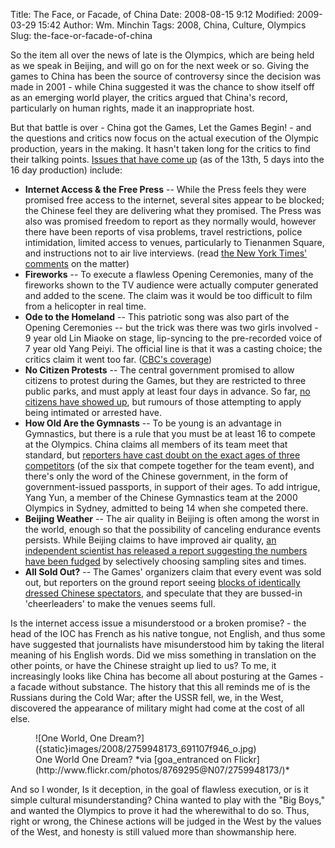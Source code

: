 Title: The Face, or Facade, of China
Date: 2008-08-15 9:12
Modified: 2009-03-29 15:42
Author: Wm. Minchin
Tags: 2008, China, Culture, Olympics
Slug: the-face-or-facade-of-china

So the item all over the news of late is the Olympics, which are being
held as we speak in Beijing, and will go on for the next week or so.
Giving the games to China has been the source of controversy since the
decision was made in 2001 - while China suggested it was the chance to
show itself off as an emerging world player, the critics argued that
China's record, particularly on human rights, made it an inappropriate
host.

But that battle is over - China got the Games, Let the Games Begin! -
and the questions and critics now focus on the actual execution of the
Olympic production, years in the making. It hasn't taken long for the
critics to find their talking points. [Issues that have come
up](http://www.athlists.com/?p=36) (as of the 13th, 5 days into the 16
day production) include:

- **Internet Access & the Free Press** -- While the Press feels they were
  promised free access to the internet, several sites appear to be blocked; the
  Chinese feel they are delivering what they promised. The Press was also was
  promised freedom to report as they normally would, however there have been
  reports of visa problems, travel restrictions, police intimidation, limited
  access to venues, particularly to Tienanmen Square, and instructions not to
  air live interviews. (read [the New York Times'
  comments](http://www.nytimes.com/2008/07/21/sports/olympics/21nbc.html?_r=1&pagewanted=all&oref=slogin)
  on the matter)
- **Fireworks** -- To execute a flawless Opening Ceremonies, many of the
  fireworks shown to the TV audience were actually computer generated and added
  to the scene. The claim was it would be too difficult to film from a
  helicopter in real time.
- **Ode to the Homeland** -- This patriotic song was also part of the Opening
  Ceremonies -- but the trick was there was two girls involved - 9 year old Lin
  Miaoke on stage, lip-syncing to the pre-recorded voice of 7 year old Yang
  Peiyi. The official line is that it was a casting choice; the critics claim
  it went too far. ([CBC's
  coverage](http://www.cbc.ca/arts/tv/story/2008/08/12/olympics-lipsynch.html?ref=rss))
- **No Citizen Protests** -- The central government promised to allow citizens
  to protest during the Games, but they are restricted to three public parks,
  and must apply at least four days in advance. So far, [no citizens have
  showed up](http://www.iht.com/articles/2008/08/13/asia/protest.php), but
  rumours of those attempting to apply being intimated or arrested have.
- **How Old Are the Gymnasts** -- To be young is an advantage in Gymnastics,
  but there is a rule that you must be at least 16 to compete at the Olympics.
  China claims all members of its team meet that standard, but [reporters have
  cast doubt on the exact ages of three
  competitors](http://www.time.com/time/world/article/0,8599,1832312,00.html?imw=Y)
  (of the six that compete together for the team event), and there's only the
  word of the Chinese government, in the form of government-issued passports,
  in support of their ages. To add intrigue, Yang Yun, a member of the Chinese
  Gymnastics team at the 2000 Olympics in Sydney, admitted to being 14 when she
  competed there.
- **Beijing Weather** -- The air quality in Beijing is often among the worst in
  the world, enough so that the possibility of canceling endurance events
  persists. While Beijing claims to have improved air quality, [an independent
  scientist has released a report suggesting the numbers have been
  fudged](http://www.time.com/time/world/article/0,8599,1722450,00.html) by
  selectively choosing sampling sites and times.
- **All Sold Out?** -- The Games' organizers claim that every event was sold
  out, but reporters on the ground report seeing [blocks of identically dressed
  Chinese
  spectators](http://sports.yahoo.com/olympics/beijing/blog/fourth_place_medal/post/Volunteer-fans-fill-the-stands-in-Beijing?urn=oly,100302),
  and speculate that they are bussed-in 'cheerleaders' to make the venues seems
  full.

Is the internet access issue a misunderstood or a broken promise? - the
head of the IOC has French as his native tongue, not English, and thus
some have suggested that journalists have misunderstood him by taking
the literal meaning of his English words. Did we miss something in
translation on the other points, or have the Chinese straight up lied to
us? To me, it increasingly looks like China has become all about
posturing at the Games - a facade without substance. The history that
this all reminds me of is the Russians during the Cold War; after the
USSR fell, we, in the West, discovered the appearance of military might
had come at the cost of all else.

<figure markdown=1>
![One World, One Dream?]({static}images/2008/2759948173_691107f946_o.jpg)
<figcaption markdown=1>
One World One Dream? *via [goa_entranced on Flickr](http://www.flickr.com/photos/8769295@N07/2759948173/)*
</figcaption>
</figure>

And so I wonder, Is it deception, in the goal of flawless execution, or
is it simple cultural misunderstanding? China wanted to play with the
"Big Boys," and wanted the Olympics to prove it had the wherewithal to
do so. Thus, right or wrong, the Chinese actions will be judged in the
West by the values of the West, and honesty is still valued more than
showmanship here.
